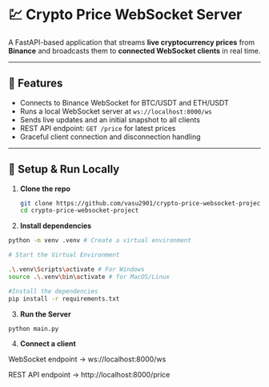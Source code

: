 # 💹 Crypto Price WebSocket Server

A FastAPI-based application that streams **live cryptocurrency prices** from **Binance** and broadcasts them to **connected WebSocket clients** in real time.

---

## 🚀 Features
- Connects to Binance WebSocket for BTC/USDT and ETH/USDT  
- Runs a local WebSocket server at `ws://localhost:8000/ws`  
- Sends live updates and an initial snapshot to all clients  
- REST API endpoint: `GET /price` for latest prices  
- Graceful client connection and disconnection handling  

---

## 🧩 Setup & Run Locally

1. **Clone the repo**
   ```bash
   git clone https://github.com/vasu2901/crypto-price-websocket-project.git
   cd crypto-price-websocket-project
   ```
2. **Install dependencies**

```bash
python -m venv .venv # Create a virtual environment

# Start the Virtual Environment

.\.venv\Scripts\activate # For Windows
source .\.venv\bin\activate # for MacOS/Linux

#Install the dependencies
pip install -r requirements.txt
```
3. **Run the Server**
```bash
python main.py
```
4. **Connect a client**

WebSocket endpoint → ws://localhost:8000/ws

REST API endpoint → http://localhost:8000/price


